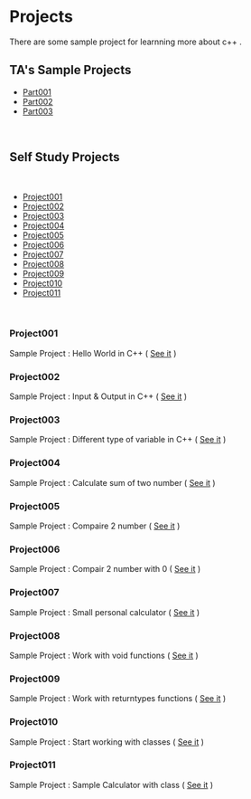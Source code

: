 # Projects
There are some sample project for learnning more about c++ .
<br />

## TA's Sample Projects

* [Part001](https://github.com/MMovasaghi/Introduction-to-cpp/blob/master/Projects/TAP/Part1.rar)
* [Part002](https://github.com/MMovasaghi/Introduction-to-cpp/blob/master/Projects/TAP/Part2.zip)
* [Part003](https://github.com/MMovasaghi/Introduction-to-cpp/blob/master/Projects/TAP/GCD%20and%20IsPrime.docx)


<br />

## Self Study Projects

<br />

* [Project001](#project001)
* [Project002](#project002)
* [Project003](#project003)
* [Project004](#project004)
* [Project005](#project005)
* [Project006](#project006)
* [Project007](#project007)
* [Project008](#project008)
* [Project009](#project009)
* [Project010](#project010)
* [Project011](#project011)
<br />

### Project001
Sample Project : Hello World in C++ ( [See it](https://github.com/MMovasaghi/Introduction-to-cpp/blob/master/Projects/SelfStudyP/Project001.cpp) )

### Project002
Sample Project : Input & Output in C++ ( [See it](https://github.com/MMovasaghi/Introduction-to-cpp/blob/master/Projects/SelfStudyP/Project002.cpp) )

### Project003
Sample Project : Different type of variable in C++ ( [See it](https://github.com/MMovasaghi/Introduction-to-cpp/blob/master/Projects/SelfStudyP/Project003.cpp) )

### Project004
Sample Project : Calculate sum of two number ( [See it](https://github.com/MMovasaghi/Introduction-to-cpp/blob/master/Projects/SelfStudyP/Project004.cpp) )

### Project005
Sample Project : Compaire 2 number ( [See it](https://github.com/MMovasaghi/Introduction-to-cpp/blob/master/Projects/SelfStudyP/Project005.cpp) )

### Project006
Sample Project : Compair 2 number with 0 ( [See it](https://github.com/MMovasaghi/Introduction-to-cpp/blob/master/Projects/SelfStudyP/Project006.cpp) )

### Project007
Sample Project : Small personal calculator ( [See it](https://github.com/MMovasaghi/Introduction-to-cpp/blob/master/Projects/SelfStudyP/Project007.cpp) )

### Project008
Sample Project : Work with void functions ( [See it](https://github.com/MMovasaghi/Introduction-to-cpp/blob/master/Projects/SelfStudyP/Project008.cpp) )

### Project009
Sample Project : Work with returntypes functions ( [See it](https://github.com/MMovasaghi/Introduction-to-cpp/blob/master/Projects/SelfStudyP/Project009.cpp) )

### Project010
Sample Project : Start working with classes ( [See it](https://github.com/MMovasaghi/Introduction-to-cpp/blob/master/Projects/SelfStudyP/Project010.cpp) )

### Project011
Sample Project : Sample Calculator with class ( [See it](https://github.com/MMovasaghi/Introduction-to-cpp/blob/master/Projects/SelfStudyP/Project011.cpp) )
